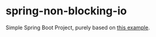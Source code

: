 # spring-non-blocking-io

Simple Spring Boot Project, purely based on [this example](http://blog.brunosimioni.com/jersey-jax-rs-non-blocking-io/).

